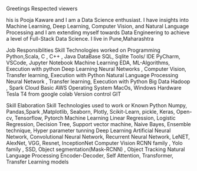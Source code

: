 Greetings Respected viewers 

his is  Pooja Kaware and I am a Data Science enthusiast. I have insights into Machine Learning, Deep Learning, Computer Vision, and Natural Language Processing and I am extending myself towards Data Engineering to achieve a level of Full-Stack Data Science. I live in Pune,Maharashtra



Job Responsiblities
Skill	Technologies worked on
Programming	Python,Scala, C , C++ , Java
DataBase	SQL, Sqlite
Tools/ IDE	PyCharm, VSCode, Jupyter Notebook
Machine Learning	EDA, ML-Algorithms, Execution with python
Deep Learning	Neural Networks , Computer Vision, Transfer learning, Execution with Python
Natural Language Processing	Neural Network , Transfer learning, Execution with Python
Big Data	Hadoop , Spark
Cloud	Basic AWS
Operating System	MacOs, Windows
Hardware	Tesla T4 from google colab
Version control	GIT



Skill Elaboration
Skill	Technologies used to work or Known
Python	Numpy, Pandas,Spark ,Matplotlib, Seaborn, Plotly, Scikit-Learn, pickle, Keras, Open-cv, Tensorflow, Pytorch
Machine Learning	Linear Regression, Logistic Regression, Decision Tree, Support vector machine, Naive Bayes, Ensemble technique, Hyper parameter tunning
Deep Learning	Artificial Neural Network, Convolutional Neural Network, Recurrent Neural Network, LeNET, AlexNet, VGG, Resnet, InceptionNet
Computer Vision	RCNN family , Yolo family , SSD, Object segmentation(Mask-RCNN) , Object Tracking
Natural Language Processing	Encoder-Decoder, Self Attention, Transformer, Transfer Learning models
